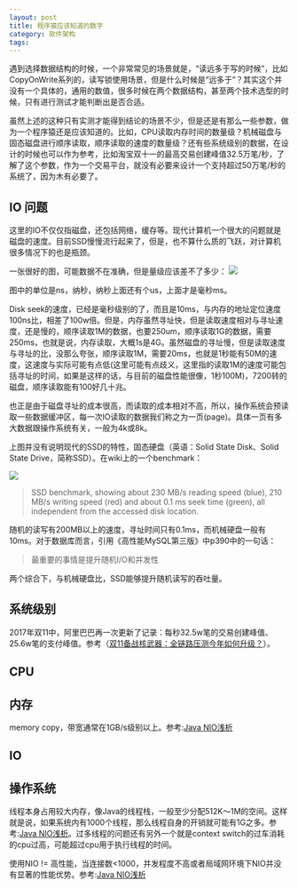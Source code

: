 ```yaml
---
layout: post
title: 程序猿应该知道的数字
category: 软件架构
tags: 
---
```


遇到选择数据结构的时候，一个非常常见的场景就是，“读远多于写的时候”，比如CopyOnWrite系列的，读写锁使用场景，但是什么时候是“远多于”？其实这个并没有一个具体的，通用的数值，很多时候在两个数据结构，甚至两个技术选型的时候，只有进行测试才能判断出是否合适。

虽然上述的这种只有实测才能得到结论的场景不少，但是还是有那么一些参数，做为一个程序猿还是应该知道的。比如，CPU读取内存时间的数量级？机械磁盘与固态磁盘进行顺序读取，顺序读取的速度的数量级？还有些系统级别的数据，在设计的时候也可以作为参考，比如淘宝双十一的最高交易创建峰值32.5万笔/秒，了解了这个参数，作为一个交易平台，就没有必要来设计一个支持超过50万笔/秒的系统了，因为木有必要了。

## IO 问题 ##

这里的IO不仅仅指磁盘，还包括网络，缓存等。现代计算机一个很大的问题就是磁盘的速度。目前SSD慢慢流行起来了，但是，也不算什么质的飞跃，对计算机很多情况下的也是瓶颈。

一张很好的图，可能数据不在准确，但是量级应该差不了多少：
<img src ="https://tech.meituan.com/img/mysql_index/various-system-software-hardware-latencies.png">

图中的单位是ns，纳秒，纳秒上面还有个us，上面才是毫秒ms。

Disk seek的速度，已经是毫秒级别的了，而且是10ms，与内存的地址定位速度100ns比，相差了100w倍。但是，内存虽然寻址快，但是读取速度相对与寻址速度，还是慢的，顺序读取1M的数据，也要250um，顺序读取1G的数据，需要250ms，也就是说，内存读取，大概1s是4G。虽然磁盘的寻址慢，但是读取速度与寻址的比，没那么夸张，顺序读取1M，需要20ms，也就是1秒能有50M的速度，这速度与实际可能有点低(这里可能有点歧义，这里指的读取1M的速度可能包括寻址的时间，如果是这样的话，与目前的磁盘性能很像，1秒100M)，7200转的磁盘，顺序读取能有100好几十兆。

也正是由于磁盘寻址的成本很高，而读取的成本相对不高，所以，操作系统会预读取一些数据缓冲区，每一次IO读取的数据我们称之为一页(page)。具体一页有多大数据跟操作系统有关，一般为4k或8k。

上图并没有说明现代的SSD的特性，固态硬盘（英语：Solid State Disk、Solid State Drive，简称SSD）。在wiki上的一个benchmark：

<img src="https://upload.wikimedia.org/wikipedia/commons/thumb/a/a8/480_GB_OCZ-AGIL_ITY3.png/350px-480_GB_OCZ-AGIL_ITY3.png">

> SSD benchmark, showing about 230 MB/s reading speed (blue), 210 MB/s writing speed (red) and about 0.1 ms seek time (green), all independent from the accessed disk location.

随机的读写有200MB以上的速度，寻址时间只有0.1ms，而机械硬盘一般有10ms。对于数据库而言，引用《高性能MySQL第三版》中p390中的一句话：

> 最重要的事情是提升随机I/O和并发性

两个综合下，与机械硬盘比，SSD能够提升随机读写的吞吐量。

## 系统级别 ##

2017年双11中，阿里巴巴再一次更新了记录：每秒32.5w笔的交易创建峰值、25.6w笔的支付峰值。参考（[双11备战核武器：全链路压测今年如何升级？](https://mp.weixin.qq.com/s/M7HKNm9yF2tqgwF8MT1NUg)）。

## CPU ##

## 内存 ##

memory copy，带宽通常在1GB/s级别以上。参考:[Java NIO浅析](https://tech.meituan.com/nio.html)

## IO ##

## 操作系统 ##

线程本身占用较大内存，像Java的线程栈，一般至少分配512K～1M的空间。这样就是说，如果系统内有1000个线程，那么线程自身的开销就可能有1G之多。参考:[Java NIO浅析](https://tech.meituan.com/nio.html)。过多线程的问题还有另外一个就是context switch的过车消耗的cpu过高，可能超过cpu用于执行线程的时间。

使用NIO != 高性能，当连接数<1000，并发程度不高或者局域网环境下NIO并没有显著的性能优势。参考:[Java NIO浅析](https://tech.meituan.com/nio.html)


